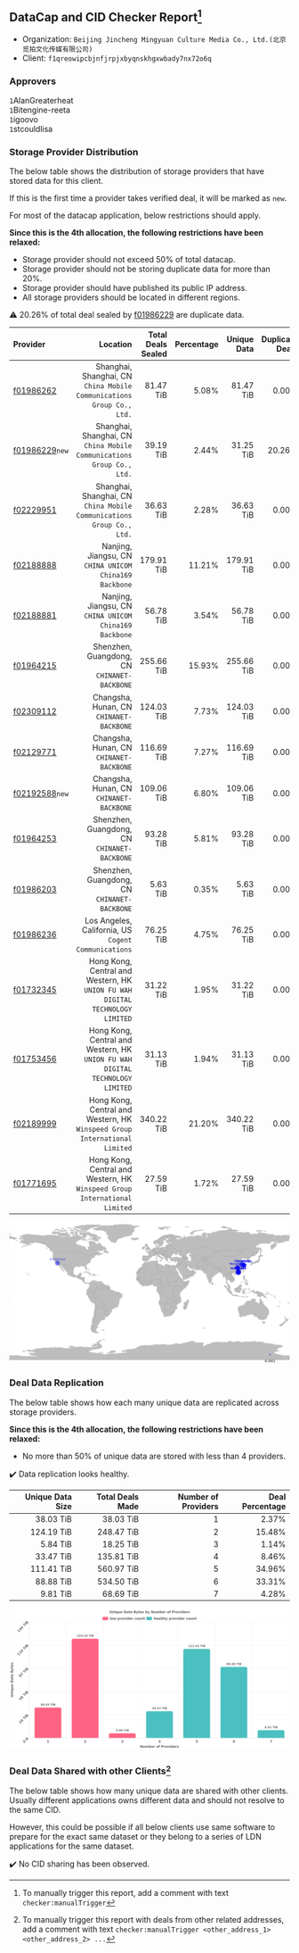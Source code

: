 ## DataCap and CID Checker Report[^1]
 - Organization: `Beijing Jincheng Mingyuan Culture Media Co., Ltd.(北京觅拍文化传媒有限公司)`
 - Client: `f1qreowipcbjnfjrpjxbyqnskhgxwbady7nx72o6q`
### Approvers
`1`AlanGreaterheat<br/>`1`Bitengine-reeta<br/>`1`igoovo<br/>`1`stcouldlisa

### Storage Provider Distribution
The below table shows the distribution of storage providers that have stored data for this client.

If this is the first time a provider takes verified deal, it will be marked as `new`.

For most of the datacap application, below restrictions should apply.

**Since this is the 4th allocation, the following restrictions have been relaxed:**
 - Storage provider should not exceed 50% of total datacap.
 - Storage provider should not be storing duplicate data for more than 20%.
 - Storage provider should have published its public IP address.
 - All storage providers should be located in different regions.

⚠️ 20.26% of total deal sealed by [f01986229](https://filfox.info/en/address/f01986229) are duplicate data.

| Provider                                                    |                                                                         Location | Total Deals Sealed | Percentage | Unique Data | Duplicate Deals |
| :---------------------------------------------------------- | -------------------------------------------------------------------------------: | -----------------: | ---------: | ----------: | --------------: |
| [f01986262](https://filfox.info/en/address/f01986262)       |         Shanghai, Shanghai, CN<br/>`China Mobile Communications Group Co., Ltd.` |          81.47 TiB |      5.08% |   81.47 TiB |           0.00% |
| [f01986229](https://filfox.info/en/address/f01986229)`new`  |         Shanghai, Shanghai, CN<br/>`China Mobile Communications Group Co., Ltd.` |          39.19 TiB |      2.44% |   31.25 TiB |          20.26% |
| [f02229951](https://filfox.info/en/address/f02229951)       |         Shanghai, Shanghai, CN<br/>`China Mobile Communications Group Co., Ltd.` |          36.63 TiB |      2.28% |   36.63 TiB |           0.00% |
| [f02188888](https://filfox.info/en/address/f02188888)       |                        Nanjing, Jiangsu, CN<br/>`CHINA UNICOM China169 Backbone` |         179.91 TiB |     11.21% |  179.91 TiB |           0.00% |
| [f02188881](https://filfox.info/en/address/f02188881)       |                        Nanjing, Jiangsu, CN<br/>`CHINA UNICOM China169 Backbone` |          56.78 TiB |      3.54% |   56.78 TiB |           0.00% |
| [f01964215](https://filfox.info/en/address/f01964215)       |                                  Shenzhen, Guangdong, CN<br/>`CHINANET-BACKBONE` |         255.66 TiB |     15.93% |  255.66 TiB |           0.00% |
| [f02309112](https://filfox.info/en/address/f02309112)       |                                      Changsha, Hunan, CN<br/>`CHINANET-BACKBONE` |         124.03 TiB |      7.73% |  124.03 TiB |           0.00% |
| [f02129771](https://filfox.info/en/address/f02129771)       |                                      Changsha, Hunan, CN<br/>`CHINANET-BACKBONE` |         116.69 TiB |      7.27% |  116.69 TiB |           0.00% |
| [f02192588](https://filfox.info/en/address/f02192588)`new`  |                                      Changsha, Hunan, CN<br/>`CHINANET-BACKBONE` |         109.06 TiB |      6.80% |  109.06 TiB |           0.00% |
| [f01964253](https://filfox.info/en/address/f01964253)       |                                  Shenzhen, Guangdong, CN<br/>`CHINANET-BACKBONE` |          93.28 TiB |      5.81% |   93.28 TiB |           0.00% |
| [f01986203](https://filfox.info/en/address/f01986203)       |                                  Shenzhen, Guangdong, CN<br/>`CHINANET-BACKBONE` |           5.63 TiB |      0.35% |    5.63 TiB |           0.00% |
| [f01986236](https://filfox.info/en/address/f01986236)       |                          Los Angeles, California, US<br/>`Cogent Communications` |          76.25 TiB |      4.75% |   76.25 TiB |           0.00% |
| [f01732345](https://filfox.info/en/address/f01732345)       | Hong Kong, Central and Western, HK<br/>`UNION FU WAH DIGITAL TECHNOLOGY LIMITED` |          31.22 TiB |      1.95% |   31.22 TiB |           0.00% |
| [f01753456](https://filfox.info/en/address/f01753456)       | Hong Kong, Central and Western, HK<br/>`UNION FU WAH DIGITAL TECHNOLOGY LIMITED` |          31.13 TiB |      1.94% |   31.13 TiB |           0.00% |
| [f02189999](https://filfox.info/en/address/f02189999)       |    Hong Kong, Central and Western, HK<br/>`Winspeed Group International Limited` |         340.22 TiB |     21.20% |  340.22 TiB |           0.00% |
| [f01771695](https://filfox.info/en/address/f01771695)       |    Hong Kong, Central and Western, HK<br/>`Winspeed Group International Limited` |          27.59 TiB |      1.72% |   27.59 TiB |           0.00% |

<img src="https://raw.githubusercontent.com/data-preservation-programs/filplus-checker-assets/main/filecoin-project/filecoin-plus-large-datasets/issues/1277/1691472625230.png"/>

### Deal Data Replication
The below table shows how each many unique data are replicated across storage providers.


**Since this is the 4th allocation, the following restrictions have been relaxed:**
- No more than 50% of unique data are stored with less than 4 providers.

✔️ Data replication looks healthy.

| Unique Data Size | Total Deals Made | Number of Providers | Deal Percentage |
| ---------------: | ---------------: | ------------------: | --------------: |
|        38.03 TiB |        38.03 TiB |                   1 |           2.37% |
|       124.19 TiB |       248.47 TiB |                   2 |          15.48% |
|         5.84 TiB |        18.25 TiB |                   3 |           1.14% |
|        33.47 TiB |       135.81 TiB |                   4 |           8.46% |
|       111.41 TiB |       560.97 TiB |                   5 |          34.96% |
|        88.88 TiB |       534.50 TiB |                   6 |          33.31% |
|         9.81 TiB |        68.69 TiB |                   7 |           4.28% |

<img src="https://raw.githubusercontent.com/data-preservation-programs/filplus-checker-assets/main/filecoin-project/filecoin-plus-large-datasets/issues/1277/1691472625958.png"/>

### Deal Data Shared with other Clients[^3]
The below table shows how many unique data are shared with other clients.
Usually different applications owns different data and should not resolve to the same CID.

However, this could be possible if all below clients use same software to prepare for the exact same dataset or they belong to a series of LDN applications for the same dataset.

✔️ No CID sharing has been observed.

[^1]: To manually trigger this report, add a comment with text `checker:manualTrigger`

[^2]: Deals from those addresses are combined into this report as they are specified with `checker:manualTrigger`

[^3]: To manually trigger this report with deals from other related addresses, add a comment with text `checker:manualTrigger <other_address_1> <other_address_2> ...`

